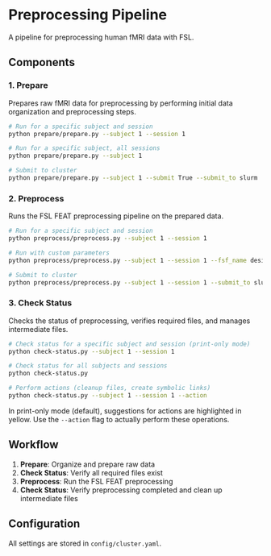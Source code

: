 # Preprocessing Pipeline

A pipeline for preprocessing human fMRI data with FSL.

## Components

### 1. Prepare

Prepares raw fMRI data for preprocessing by performing initial data organization and preprocessing steps.

```bash
# Run for a specific subject and session
python prepare/prepare.py --subject 1 --session 1

# Run for a specific subject, all sessions
python prepare/prepare.py --subject 1

# Submit to cluster
python prepare/prepare.py --subject 1 --submit True --submit_to slurm
```

### 2. Preprocess

Runs the FSL FEAT preprocessing pipeline on the prepared data.

```bash
# Run for a specific subject and session
python preprocess/preprocess.py --subject 1 --session 1

# Run with custom parameters
python preprocess/preprocess.py --subject 1 --session 1 --fsf_name design.fsf --feat_name out --useSpecificMask True

# Submit to cluster
python preprocess/preprocess.py --subject 1 --session 1 --submit_to slurm --type sge
```

### 3. Check Status

Checks the status of preprocessing, verifies required files, and manages intermediate files.

```bash
# Check status for a specific subject and session (print-only mode)
python check-status.py --subject 1 --session 1

# Check status for all subjects and sessions
python check-status.py

# Perform actions (cleanup files, create symbolic links)
python check-status.py --subject 1 --session 1 --action
```

In print-only mode (default), suggestions for actions are highlighted in yellow. Use the `--action` flag to actually perform these operations.

## Workflow

1. **Prepare**: Organize and prepare raw data
2. **Check Status**: Verify all required files exist
3. **Preprocess**: Run the FSL FEAT preprocessing
4. **Check Status**: Verify preprocessing completed and clean up intermediate files

## Configuration

All settings are stored in `config/cluster.yaml`. 